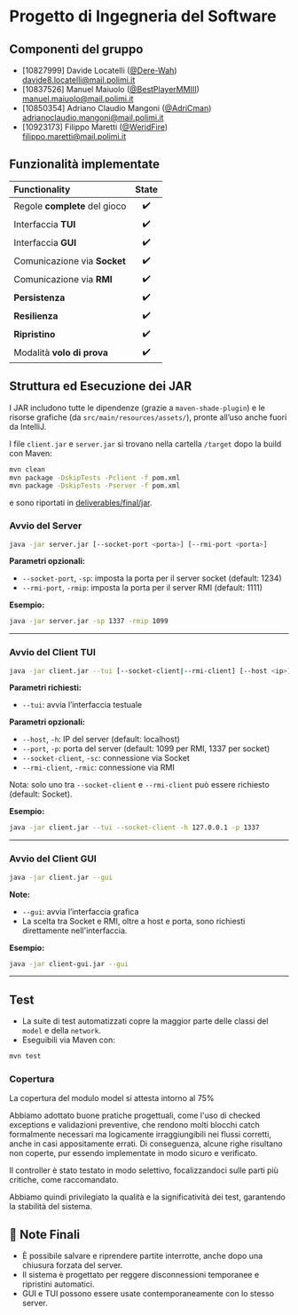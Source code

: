 # Progetto di Ingegneria del Software

## Componenti del gruppo
- [10827999] Davide Locatelli ([@Dere-Wah](https://github.com/Dere-Wah)) <br> davide8.locatelli@mail.polimi.it
- [10837526] Manuel Maiuolo ([@BestPlayerMMIII](https://github.com/BestPlayerMMIII)) <br> manuel.maiuolo@mail.polimi.it
- [10850354] Adriano Claudio Mangoni ([@AdriCman](https://github.com/AdriCman)) <br> adrianoclaudio.mangoni@mail.polimi.it
- [10923173] Filippo Maretti ([@WeridFire](https://github.com/WeridFire)) <br> filippo.maretti@mail.polimi.it

## Funzionalità implementate

| Functionality                 | State |
|:------------------------------|:-----:|
| Regole **complete** del gioco | ✔️ |
| Interfaccia **TUI**           | ✔️ |
| Interfaccia **GUI**           | ✔️ |
| Comunicazione via **Socket**  | ✔️ |
| Comunicazione via **RMI**     | ✔️ |
| **Persistenza**               | ✔️ |
| **Resilienza**                | ✔️ |
| **Ripristino**                | ✔️ |
| Modalità **volo di prova**    | ✔️ |

## Struttura ed Esecuzione dei JAR

I JAR includono tutte le dipendenze (grazie a `maven-shade-plugin`)
e le risorse grafiche (da `src/main/resources/assets/`),
pronte all’uso anche fuori da IntelliJ.

I file `client.jar` e `server.jar` si trovano nella cartella `/target` dopo la build con Maven:

```bash
mvn clean
mvn package -DskipTests -Pclient -f pom.xml
mvn package -DskipTests -Pserver -f pom.xml
```

e sono riportati in [deliverables/final/jar](deliverables/final/jar).


### Avvio del Server
```bash
java -jar server.jar [--socket-port <porta>] [--rmi-port <porta>]
````

**Parametri opzionali:**

* `--socket-port`, `-sp`: imposta la porta per il server socket (default: 1234)
* `--rmi-port`, `-rmip`: imposta la porta per il server RMI (default: 1111)

**Esempio:**

```bash
java -jar server.jar -sp 1337 -rmip 1099
```

---

### Avvio del Client TUI

```bash
java -jar client.jar --tui [--socket-client|--rmi-client] [--host <ip>] [--port <porta>]
```

**Parametri richiesti:**

* `--tui`: avvia l’interfaccia testuale

**Parametri opzionali:**

* `--host`, `-h`: IP del server (default: localhost)
* `--port`, `-p`: porta del server (default: 1099 per RMI, 1337 per socket)
* `--socket-client`, `-sc`: connessione via Socket
* `--rmi-client`, `-rmic`: connessione via RMI

Nota: solo uno tra `--socket-client` e `--rmi-client` può essere richiesto (default: Socket).

**Esempio:**

```bash
java -jar client.jar --tui --socket-client -h 127.0.0.1 -p 1337
```

---

### Avvio del Client GUI

```bash
java -jar client.jar --gui
```

**Note:**

* `--gui`: avvia l’interfaccia grafica
* La scelta tra Socket e RMI, oltre a host e porta, sono richiesti direttamente nell'interfaccia.

**Esempio:**

```bash
java -jar client-gui.jar --gui
```

---

## Test

* La suite di test automatizzati copre la maggior parte delle classi del `model` e della `network`.
* Eseguibili via Maven con:

```bash
mvn test
```

### Copertura
La copertura del modulo model si attesta intorno al 75%

Abbiamo adottato buone pratiche progettuali, come l'uso di checked exceptions
e validazioni preventive, che rendono molti blocchi catch formalmente necessari
ma logicamente irraggiungibili nei flussi corretti, anche in casi appositamente errati.
Di conseguenza, alcune righe risultano non coperte, pur essendo implementate
in modo sicuro e verificato.

Il controller è stato testato in modo selettivo, focalizzandoci sulle parti più critiche,
come raccomandato.

Abbiamo quindi privilegiato la qualità e la significatività dei test,
garantendo la stabilità del sistema.


## 📌 Note Finali

* È possibile salvare e riprendere partite interrotte, anche dopo una chiusura forzata del server.
* Il sistema è progettato per reggere disconnessioni temporanee e ripristini automatici.
* GUI e TUI possono essere usate contemporaneamente con lo stesso server.
